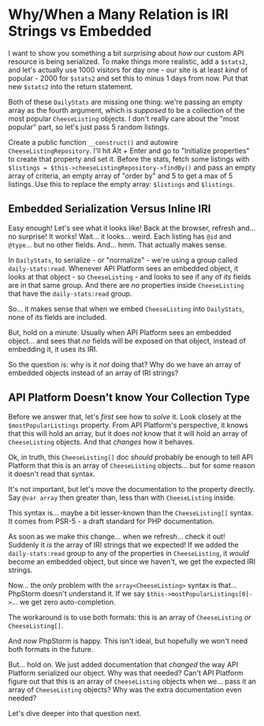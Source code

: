 # Why/When a Many Relation is IRI Strings vs Embedded

I want to show you something a bit *surprising* about *how* our custom API resource
is being serialized. To make things more realistic, add a `$stats2`, and let's
actually use 1000 visitors for day one - our site is at least *kind* of popular -
2000 for `$stats2` and set this to minus 1 days from now. Put that new `$stats2`
into the return statement.

Both of these `DailyStats` are missing one thing: we're passing
an empty array as the fourth argument, which is *supposed* to be a collection
of the most popular `CheeseListing` objects. I don't really care about the
"most popular" part, so let's just pass 5 random listings.

Create a public function `__construct()` and autowire `CheeseListingRepository`.
I'll hit Alt + Enter and go to "Initialize properties" to create that property
and set it. Before the stats, fetch some listings with
`$listings = $this->cheeseListingRepository->findBy()` and pass an empty
array of criteria, an empty array of "order by" and 5 to get a max of 5 listings.
Use this to replace the empty array: `$listings` and `$listings`.

## Embedded Serialization Versus Inline IRI

Easy enough! Let's see what it looks like! Back at the browser, refresh and...
no surprise! It works! Wait... it looks... weird. Each listing has `@id` and
`@type`... but no other fields. And... hmm. That actually makes sense.

In `DailyStats`, to serialize - or "normalize" - we're using a group called
`daily-stats:read`. Whenever API Platform sees an embedded object, it looks at
that object - so `CheeseListing` - and looks to see if any of *its* fields are
in that same group. And there are *no* properties inside `CheeseListing` that have
the `daily-stats:read` group.

So... it makes sense that when we embed `CheeseListing` into `DailyStats`, none
of its fields are included.

But, hold on a minute. Usually when API Platform sees an embedded object... and
sees that *no* fields will be exposed on that object, instead of embedding it, it
uses its IRI.

So the question is: why is it *not* doing that? Why do we have an array of embedded
objects instead of an array of IRI strings?

## API Platform Doesn't know Your Collection Type

Before we answer that, let's *first* see how to *solve* it. Look closely at
the `$mostPopularListings` property. From API Platform's perspective, it knows
that this will hold an array, but it does *not* know that it will hold an array
of `CheeseListing` objects. And that *changes* how it behaves.

Ok, in truth, this `CheeseListing[]` doc *should* probably be enough to tell
API Platform that this is an array of `CheeseListing` objects... but for some
reason it doesn't read that syntax.

It's not important, but let's move the documentation to the property directly.
Say `@var array` then greater than, less than with `CheeseListing` inside.

This syntax is... maybe a bit lesser-known than the `CheeseListing[]` syntax.
It comes from PSR-5 - a draft standard for PHP documentation.

As soon as we make this change... when we refresh... check it out! Suddenly
it *is* the array of IRI strings that we expected! If we added the `daily-stats:read`
group to any of the properties in `CheeseListing`, it *would* become an embedded
object, but since we haven't, we get the expected IRI strings.

Now... the *only* problem with the `array<CheeseListing>` syntax is that... PhpStorm
doesn't understand it. If we say `$this->mostPopularListings[0]->`... we get
zero auto-completion.

The workaround is to use both formats: this is an array of `CheeseListing` *or*
`CheeseListing[]`.

And *now* PhpStorm is happy. This isn't ideal, but hopefully we won't need both
formats in the future.

But... hold on. We just added documentation that *changed* the way API Platform
serialized our object. Why was that needed? Can't API Platform figure out that
this is an array of `CheeseListing` objects when we... pass it an array of
`CheeseListing` objects? Why was the extra documentation even needed?

Let's dive deeper into that question next.
